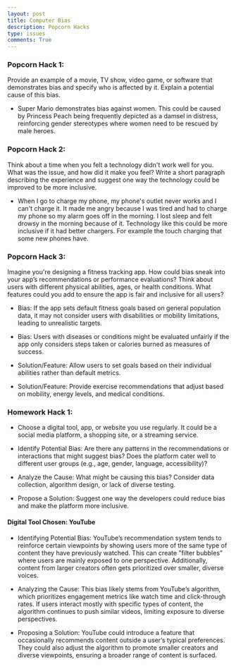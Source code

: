 ```yaml
---
layout: post
title: Computer Bias
description: Popcorn Hacks
type: issues
comments: True
---
```


### Popcorn Hack 1:
Provide an example of a movie, TV show, video game, or software that demonstrates bias and specify who is affected by it. Explain a potential cause of this bias.

- Super Mario demonstrates bias against women. This could be caused by Princess Peach being frequently depicted as a damsel in distress, reinforcing gender stereotypes where women need to be rescued by male heroes.

### Popcorn Hack 2:
Think about a time when you felt a technology didn't work well for you. What was the issue, and how did it make you feel? Write a short paragraph describing the experience and suggest one way the technology could be improved to be more inclusive.

- When I go to charge my phone, my phone's outlet never works and I can't charge it. It made me angry because I was tired and had to charge my phone so my alarm goes off in the morning. I lost sleep and felt drowsy in the morning because of it. Technology like this could be more inclusive if it had better chargers. For example the touch charging that some new phones have.

### Popcorn Hack 3:
Imagine you're designing a fitness tracking app. How could bias sneak into your app’s recommendations or performance evaluations? Think about users with different physical abilities, ages, or health conditions. What features could you add to ensure the app is fair and inclusive for all users?

- Bias: If the app sets default fitness goals based on general population data, it may not consider users with disabilities or mobility limitations, leading to unrealistic targets.
- Bias: Users with diseases or conditions might be evaluated unfairly if the app only considers steps taken or calories burned as measures of success.

- Solution/Feature: Allow users to set goals based on their individual abilities rather than default metrics.
- Solution/Feature: Provide exercise recommendations that adjust based on mobility, energy levels, and medical conditions.

### Homework Hack 1:
- Choose a digital tool, app, or website you use regularly. It could be a social media platform, a shopping site, or a streaming service.

- Identify Potential Bias: Are there any patterns in the recommendations or interactions that might suggest bias? Does the platform cater well to different user groups (e.g., age, gender, language, accessibility)?

- Analyze the Cause: What might be causing this bias? Consider data collection, algorithm design, or lack of diverse testing.

- Propose a Solution: Suggest one way the developers could reduce bias and make the platform more inclusive.

#### Digital Tool Chosen: YouTube

- Identifying Potential Bias: YouTube’s recommendation system tends to reinforce certain viewpoints by showing users more of the same type of content they have previously watched. This can create "filter bubbles" where users are mainly exposed to one perspective. Additionally, content from larger creators often gets prioritized over smaller, diverse voices.

- Analyzing the Cause: This bias likely stems from YouTube’s algorithm, which prioritizes engagement metrics like watch time and click-through rates. If users interact mostly with specific types of content, the algorithm continues to push similar videos, limiting exposure to diverse perspectives.

- Proposing a Solution: YouTube could introduce a feature that occasionally recommends content outside a user’s typical preferences. They could also adjust the algorithm to promote smaller creators and diverse viewpoints, ensuring a broader range of content is surfaced.

